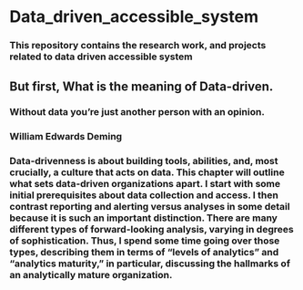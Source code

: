 # Data_driven_accessible_system
### This repository contains the research work, and projects related to data driven accessible system

## But first, What is the meaning of Data-driven.
### Without data you’re just another person with an opinion.

### William Edwards Deming
### Data-drivenness is about building tools, abilities, and, most crucially, a culture that acts on data. This chapter will outline what sets data-driven organizations apart. I start with some initial prerequisites about data collection and access. I then contrast reporting and alerting versus analyses in some detail because it is such an important distinction. There are many different types of forward-looking analysis, varying in degrees of sophistication. Thus, I spend some time going over those types, describing them in terms of “levels of analytics” and “analytics maturity,” in particular, discussing the hallmarks of an analytically mature organization.
